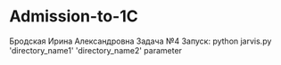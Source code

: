 # Admission-to-1C

Бродская Ирина Александровна
Задача №4
Запуск: python jarvis.py 'directory_name1' 'directory_name2' parameter
